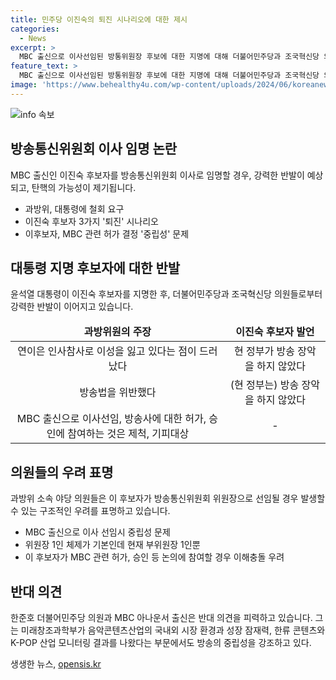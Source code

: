 ```yaml
---
title: 민주당 이진숙의 퇴진 시나리오에 대한 제시
categories:
  - News
excerpt: >
  MBC 출신으로 이사선임된 방통위원장 후보에 대한 지명에 대해 더불어민주당과 조국혁신당 의원들이 강하게 반발하며 이 후보자의 탄핵을 촉구하는 움직임이 시작되었다. 해당 후보자의 지명에 대한 논란은 중립성 문제를 초래하며, 이 후보자의 방송권력이 우려되고 있다. 이에 더불어민주당 의원들은 방송법 위반이라고 주장하고 있으며, 해당 후보자 지명 철회를 촉구하고 있다. MBC 출신 의원 또한 이 후보자의 과거 활동과 정부의 방송 장악 시나리오에 대한 우려를 피력하며, 해당 후보자의 탄핵 가능성을 지적하고 있다.
feature_text: >
  MBC 출신으로 이사선임된 방통위원장 후보에 대한 지명에 대해 더불어민주당과 조국혁신당 의원들이 강하게 반발하며 이 후보자의 탄핵을 촉구하는 움직임이 시작되었다. 해당 후보자의 지명에 대한 논란은 중립성 문제를 초래하며, 이 후보자의 방송권력이 우려되고 있다. 이에 더불어민주당 의원들은 방송법 위반이라고 주장하고 있으며, 해당 후보자 지명 철회를 촉구하고 있다. MBC 출신 의원 또한 이 후보자의 과거 활동과 정부의 방송 장악 시나리오에 대한 우려를 피력하며, 해당 후보자의 탄핵 가능성을 지적하고 있다.
image: 'https://www.behealthy4u.com/wp-content/uploads/2024/06/koreanews.jpg'
---
```


<p><img src="https://www.behealthy4u.com/wp-content/uploads/2024/06/koreanews.jpg" alt="info 속보" /></p>

<h2 data-ke-size="size26">방송통신위원회 이사 임명 논란</h2>

<p data-ke-size="size16">MBC 출신인 이진숙 후보자를 방송통신위원회 이사로 임명할 경우, 강력한 반발이 예상되고, 탄핵의 가능성이 제기됩니다.</p>

<ul>
<li>과방위, 대통령에 철회 요구</li>
<li>이진숙 후보자 3가지 '퇴진' 시나리오</li>
<li>이후보자, MBC 관련 허가 결정 '중립성' 문제</li>
</ul>

<h2 data-ke-size="size26">대통령 지명 후보자에 대한 반발</h2>

<p data-ke-size="size16">윤석열 대통령이 이진숙 후보자를 지명한 후, 더불어민주당과 조국혁신당 의원들로부터 강력한 반발이 이어지고 있습니다.</p>

<table>
<thead>
<tr>
<td style="text-align: center; height: 17px;"><b>과방위원의 주장</b></td>
<td style="text-align: center; height: 17px;"><b>이진숙 후보자 발언</b></td>
</tr>
</thead>
<tbody>
<tr>
<td style="text-align: center; height: 17px;">연이은 인사참사로 이성을 잃고 있다는 점이 드러났다</td>
<td style="text-align: center; height: 17px;">현 정부가 방송 장악을 하지 않았다</td>
</tr>
<tr>
<td style="text-align: center; height: 17px;">방송법을 위반했다</td>
<td style="text-align: center; height: 17px;">(현 정부는) 방송 장악을 하지 않았다</td>
</tr>
<tr>
<td style="text-align: center; height: 17px;">MBC 출신으로 이사선임, 방송사에 대한 허가, 승인에 참여하는 것은 제척, 기피대상</td>
<td style="text-align: center; height: 17px;">-</td>
</tr>
</tbody>
</table>

<h2 data-ke-size="size26">의원들의 우려 표명</h2>

<p data-ke-size="size16">과방위 소속 야당 의원들은 이 후보자가 방송통신위원회 위원장으로 선임될 경우 발생할 수 있는 구조적인 우려를 표명하고 있습니다.</p>

<ul>
<li>MBC 출신으로 이사 선임시 중립성 문제</li>
<li>위원장 1인 체제가 기본인데 현재 부위원장 1인뿐</li>
<li>이 후보자가 MBC 관련 허가, 승인 등 논의에 참여할 경우 이해충돌 우려</li>
</ul>

<h2 data-ke-size="size26">반대 의견</h2>

<p data-ke-size="size16">한준호 더불어민주당 의원과 MBC 아나운서 출신은 반대 의견을 피력하고 있습니다. 그는 미래창조과학부가 음악콘텐츠산업의 국내외 시장 환경과 성장 잠재력, 한류 콘텐츠와 K-POP 산업 모니터링 결과를 나왔다는 부문에서도 방송의 중립성을 강조하고 있다.</p>

<p data-ke-size="size16"></p>
생생한 뉴스, <a href="https://opensis.kr" rel="dofollow">opensis.kr</a>


